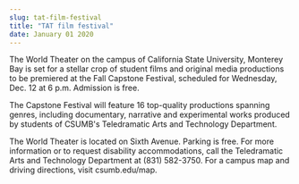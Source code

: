 ```yaml
---
slug: tat-film-festival
title: "TAT film festival"
date: January 01 2020
---
```


<p>The World Theater on the campus of California State University, Monterey Bay is set for a stellar crop of student films and original media productions to be premiered at the Fall Capstone Festival, scheduled for Wednesday, Dec. 12 at 6 p.m. Admission is free.
</p><p>The Capstone Festival will feature 16 top-quality productions spanning genres, including documentary, narrative and experimental works produced by students of CSUMB's Teledramatic Arts and Technology Department.
</p><p>The World Theater is located on Sixth Avenue. Parking is free. For more information or to request disability accommodations, call the Teledramatic Arts and Technology Department at (831) 582-3750. For a campus map and driving directions, visit csumb.edu/map.
</p>
